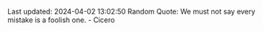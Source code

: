 Last updated: 2024-04-02 13:02:50
Random Quote: We must not say every mistake is a foolish one. - Cicero